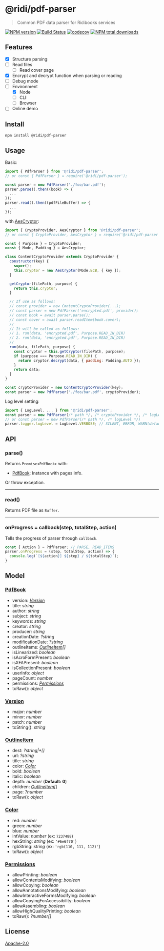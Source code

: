 # @ridi/pdf-parser

> Common PDF data parser for Ridibooks services

[![NPM version](https://badge.fury.io/js/%40ridi%2Fpdf-parser.svg)](https://badge.fury.io/js/%40ridi%2Fpdf-parser)
[![Build Status](https://travis-ci.org/ridi/content-parser.svg?branch=master)](https://travis-ci.org/ridi/content-parser)
[![codecov](https://codecov.io/gh/ridi/content-parser/branch/master/graph/badge.svg)](https://codecov.io/gh/ridi/content-parser)
[![NPM total downloads](https://img.shields.io/npm/dt/%40ridi%2Fpdf-parser.svg)](https://npm.im/%40ridi%2Fpdf-parser)

## Features

- [x] Structure parsing
- [ ] Read files
  - [ ] Read cover page
- [x] Encrypt and decrypt function when parsing or reading
- [ ] Debug mode
- [ ] Environment
  - [x] Node
  - [ ] CLI
  - [ ] Browser
- [ ] Online demo

## Install

```bash
npm install @ridi/pdf-parser
```

## Usage

Basic:

```js
import { PdfParser } from '@ridi/pdf-parser';
// or const { PdfParser } = require('@ridi/pdf-parser');

const parser = new PdfParser('./foo/bar.pdf');
parser.parse().then((book) => {
  ...
});
parser.read().then((pdfFileBuffer) => {
  ...
});
```

with [AesCryptor](https://github.com/ridi/content-parser/blob/master/src/cryptor/AesCryptor.js):

```js
import { CryptoProvider, AesCryptor } from '@ridi/pdf-parser';
// or const { CryptoProvider, AesCryptor } = require('@ridi/pdf-parser');

const { Purpose } = CryptoProvider;
const { Mode, Padding } = AesCryptor;

class ContentCryptoProvider extends CryptoProvider {
  constructor(key) {
    super();
    this.cryptor = new AesCryptor(Mode.ECB, { key });
  }

  getCryptor(filePath, purpose) {
    return this.cryptor;
  }

  // If use as follows:
  // const provider = new ContentCryptoProvider(...);
  // const parser = new PdfParser('encrypted.pdf', provider);
  // const book = await parser.parse();
  // const cover = await parser.readItem(book.cover);
  //
  // It will be called as follows:
  // 1. run(data, 'encrypted.pdf', Purpose.READ_IN_DIR)
  // 2. run(data, 'encrypted.pdf', Purpose.READ_IN_DIR)
  //
  run(data, filePath, purpose) {
    const cryptor = this.getCryptor(filePath, purpose);
    if (purpose === Purpose.READ_IN_DIR) {
      return cryptor.decrypt(data, { padding: Padding.AUTO });
    }
    return data;
  }
}

const cryptoProvider = new ContentCryptoProvider(key);
const parser = new PdfParser('./foo/bar.pdf', cryptoProvider);
```

Log level setting:

```js
import { LogLevel, ... } from '@ridi/pdf-parser';
const parser = new PdfParser(/* path */, /* cryptoProvider */, /* logLevel */)
// or const parser = new PdfParser(/* path */, /* logLevel */)
parser.logger.logLevel = LogLevel.VERBOSE; // SILENT, ERROR, WARN(default), INFO, DEBUG, VERBOSE
```

## API

### parse()

Returns `Promise<PdfBook>` with:

- [PdfBook](#book): Instance with pages info.

Or throw exception.

---

### read()

Returns PDF file as `Buffer`.

---

### onProgress = callback(step, totalStep, action)

Tells the progress of parser through `callback`.

```js
const { Action } = PdfParser; // PARSE, READ_ITEMS
parser.onProgress = (step, totalStep, action) => {
  console.log(`[${action}] ${step} / ${totalStep}`);
}
```

## Model

<a id="book"></a>

### [PdfBook](./src/model/Book.js)

- version: *[Version](#version)*
- title: *string*
- author: *string*
- subject: *string*
- keywords: *string*
- creator: *string*
- producer: *string*
- creationDate: *?string*
- modificationDate: *?string*
- outlineItems: *[OutlineItem](#outlineItem)[]*
- isLinearized: *boolean*
- isAcroFormPresent: *boolean*
- isXFAPresent: *boolean*
- isCollectionPresent: *boolean*
- userInfo: *object*
- pageCount: *number*
- permissions: *[Permissions](#permissions)*
- toRaw(): *object*

<a id="version"></a>

### [Version](../parser-core/src/Version.js)

- major: *number*
- minor: *number*
- patch: *number*
- toString(): *string*

<a id="outlineItem"></a>

### [OutlineItem](./src/model/OutlineItem.js)

- dest: *?string|\*[]*
- url: *?string*
- title: *string*
- color: *[Color](#color)*
- bold: *boolean*
- italic: *boolean*
- depth: *number* (**Default: 0**)
- children: *[OutlineItem](#outlineItem)[]*
- page: *?number*
- toRaw(): *object*

<a id="color"></a>

### [Color](../src/model/Color.js)

- red: *number*
- green: *number*
- blue: *number*
- intValue: *number* (ex: `7237488`)
- hexString: *string* (ex: `'#6e6f70'`)
- rgbString: *string* (ex: `'rgb(110, 111, 112)'`)
- toRaw(): *object*

<a id="permissions"></a>

### [Permissions](../src/model/Permissions.js)

- allowPrinting: *boolean*
- allowContentsModifying: *boolean*
- allowCopying: *boolean*
- allowAnnotationsModifying: *boolean*
- allowInteractiveFormsModifying: *boolean*
- allowCopyingForAccessibility: *boolean*
- allowAssembling: *boolean*
- allowHighQualityPrinting: *boolean*
- toRaw(): *?number[]*

## License

[Apache-2.0](https://github.com/ridi/content-parser/packages/pdf-parser/LICENSE)
